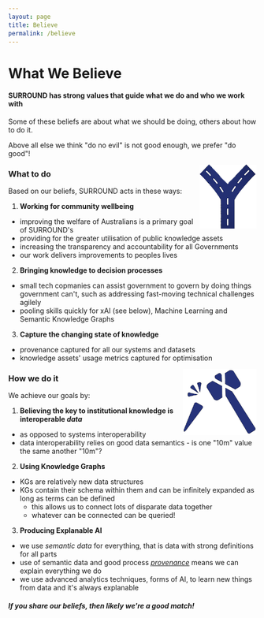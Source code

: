 ```yaml
---
layout: page
title: Believe
permalink: /believe
---
```

# What We Believe

#### SURROUND has strong values that guide what we do and who we work with

Some of these beliefs are about what we should be doing, others about how to do it.

Above all else we think "do no evil" is not good enough, we prefer "do good"!

<img src="images/fork-in-road.png" style="float:right;" />

### What to do
Based on our beliefs, SURROUND acts in these ways:

1. **Working for community wellbeing**
  * improving the welfare of Australians is a primary goal of SURROUND's
  * providing for the greater utilisation of public knowledge assets 
  * increasing the transparency and accountability for all Governments
  * our work delivers improvements to peoples lives

2. **Bringing knowledge to decision processes**
  * small tech copmanies can assist government to govern by doing things government can't, such as addressing fast-moving technical challenges agilely
  * pooling skills quickly for xAI (see below), Machine Learning and Semantic Knowledge Graphs

3. **Capture the changing state of knowledge** 
  * provenance captured for all our systems and datasets
  * knowledge assets' usage metrics captured for optimisation

<img src="images/how-we-do-it.png" style="float:right;" />

### How we do it
We achieve our goals by:

1. **Believing the key to institutional knowledge is interoperable *data***
  * as opposed to systems interoperability
  * data interoperability relies on good data semantics - is one "10m" value the same another "10m"?
2. **Using Knowledge Graphs**
  * KGs are relatively new data structures
  * KGs contain their schema within them and can be infinitely expanded as long as terms can be defined
    * this allows us to connect lots of disparate data together
    * whatever can be connected can be queried!
3. **Producing Explanable AI**
  * we use *semantic data* for everything, that is data with strong definitions for all parts
  * use of semantic data and good process *[provenance](https://en.wikipedia.org/wiki/Provenance#Computer_science)* means we can explain everything we do
  * we use advanced analytics techniques, forms of AI, to learn new things from data and it's always explanable


##### If you share our beliefs, then likely we're a good match!